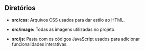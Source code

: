 ## Diretórios 
- **src/css:**
Arquivos CSS usados para dar estilo ao HTML.

- **src/image:**
Todas as imagens utilizadas no projeto.

- **src/js:**
Pasta com os códigos JavaScript usados para adicionar funcionalidades interativas.
